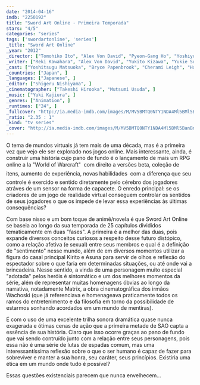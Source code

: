 ```yaml
---
date: "2014-04-16"
imdb: "2250192"
title: "Sword Art Online - Primeira Temporada"
stars: "4/5"
categories: "series"
tags: ['swordartonline', 'series']
_title: "Sword Art Online"
_year: "2012"
_director: ["Tomohiko Ito", "Alex Von David", "Pyeon-Gang Ho", "Yoshiyuki Fujiwara", "Yasuyuki Fuse", "Makoto Hoshino", "Shigetaka Ikeda", "Takahiro Shikama", "Tatsumi Fujii", ]
_writer: ["Reki Kawahara", "Alex Von David", "Yukito Kizawa", "Yukie Sugawara", "Yoshikazu Mukai", "Munemasa Nakamoto", "Shûji Iriyama", "Naoki Shôji", ]
_cast: ["Yoshitsugu Matsuoka", "Bryce Papenbrook", "Cherami Leigh", "Haruka Tomatsu", "Kanae Itô", "Ayana Taketatsu", ]
_countries: ["Japan", ]
_languages: ["Japanese", ]
_editor: ["Shigeru Nishiyama", ]
_cinematographer: ["Takeshi Hirooka", "Mutsumi Usuda", ]
_music: ["Yuki Kajiura", ]
_genres: ["Animation", ]
_runtimes: ["24", ]
_fullcover: "http://ia.media-imdb.com/images/M/MV5BMTQ0NTY1NDA4Ml5BMl5BanBnXkFtZTgwODU1NTAxMzE@.jpg"
_ratio: "2.35 : 1"
_kind: "tv series"
_cover: "http://ia.media-imdb.com/images/M/MV5BMTQ0NTY1NDA4Ml5BMl5BanBnXkFtZTgwODU1NTAxMzE@._V1._SX100_SY75_.jpg"
---
```

O tema de mundos virtuais já tem mais de uma década, mas é a primeira vez que vejo ele ser explorado nos jogos online. Mais interessante, ainda, é construir uma história cujo pano de fundo é o lançamento de mais um RPG online a la "World of Warcraft"  com direito a versões beta, coleção de itens, aumento de experiência, novas habilidades  com a diferença que seu controle é exercido e sentido diretamente pelo cérebro dos jogadores atráves de um sensor na forma de capacete. O enredo principal: se os criadores de um jogo de realidade virtual conseguem controlar os sentidos de seus jogadores o que os impede de levar essa experiências às últimas consequências?

Com base nisso e um bom toque de animê/novela é que Sword Art Online se baseia ao longo da sua temporada de 25 capítulos divididos tematicamente em duas "fases". A primeira é a melhor das duas, pois expande diversos conceitos curiosos a respeito desse futuro distópico, como a relação afetiva (e sexual) entre seus membros e qual é a definição de "sentimento" nesse mundo, além de em diversos momentos utilizar a figura do casal principal Kirito e Asuna para servir de olhos e reflexão do espectador sobre o que faria em determinadas situações, ou até onde vai a brincadeira. Nesse sentido, a vinda de uma personagem muito especial "adotada" pelos heróis é sintomático e um dos melhores momentos da série, além de representar muitas homenagens óbvias ao longo da narrativa, notadamente Matrix, a obra cinematográfica dos irmãos Wachoski (que já referenciava e homenageava praticamente todos os ramos do entretenimento e da filosofia em torno da possibilidade de estarmos sonhando acordados em um mundo de mentiras).

É com o uso de uma excelente trilha sonora dramática quase nunca exagerada e ótimas cenas de ação que a primeira metade de SAO capta a essência de sua história. Claro que isso ocorre graças ao pano de fundo que vai sendo contruído junto com a relação entre seus personagens, pois essa não é uma série de lutas de espadas comum, mas uma interessantíssima reflexão sobre o que o ser humano é capaz de fazer para sobreviver e manter a sua honra, seu caráter, seus princípios. Existiria uma ética em um mundo onde tudo é possível?

Essas questões existenciais parecem que nunca envelhecem...

